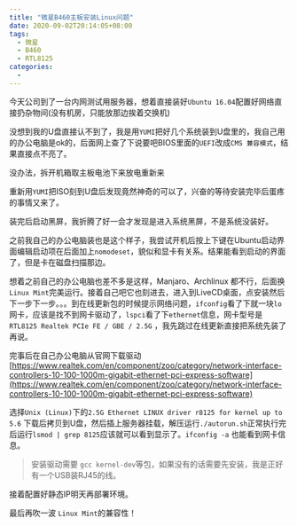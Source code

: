 ```yaml
---
title: "微星B460主板安装Linux问题"
date: 2020-09-02T20:14:05+08:00
tags: 
  - 微星
  - B460
  - RTL8125
categories:
  -
---
```


今天公司到了一台内网测试用服务器，想着直接装好`Ubuntu 16.04`配置好网络直接扔杂物间(没有机房，只能放那边挨着交换机)

没想到我的U盘直接认不到了，我是用`YUMI`把好几个系统装到U盘里的，我自己用的办公电脑是ok的，后面网上查了下说要吧BIOS里面的`UEFI`改成`CMS 兼容模式`，结果直接点不亮了。

没办法，拆开机箱取主板电池下来放电重新来

重新用`YUMI`把ISO刻到U盘后发现竟然神奇的可以了，兴奋的等待安装完毕后蛋疼的事情又来了。

装完后启动黑屏，我折腾了好一会才发现是进入系统黑屏，不是系统没装好。

之前我自己的办公电脑装也是这个样子，我尝试开机后按上下键在Ubuntu启动界面编辑启动项在后面加上`nomodeset`，貌似和显卡有关系。结果能看到启动的界面了，但是卡在磁盘扫描那边。

想着之前自己的办公电脑也差不多是这样，Manjaro、Archlinux 都不行，后面换`Linux Mint`完美运行。接着自己吧它也刻进去，进入到LiveCD桌面，点安装然后下一步下一步。。。到在线更新包的时候提示网络问题，`ifconfig`看了下就一块`lo`网卡，应该是找不到网卡驱动了，`lspci`看了下`ethernet`信息，网卡型号是`RTL8125 Realtek PCIe FE / GBE / 2.5G` ，我先跳过在线更新直接把系统先装了再说。

完事后在自己办公电脑从官网下载驱动 [https://www.realtek.com/en/component/zoo/category/network-interface-controllers-10-100-1000m-gigabit-ethernet-pci-express-software](https://www.realtek.com/en/component/zoo/category/network-interface-controllers-10-100-1000m-gigabit-ethernet-pci-express-software) 

选择`Unix (Linux)`下的`2.5G Ethernet LINUX driver r8125 for kernel up to 5.6` 下载后拷贝到U盘，然后插上服务器挂载，解压运行`./autorun.sh`正常执行完后运行`lsmod | grep 8125`应该就可以看到显示了。`ifconfig -a` 也能看到网卡信息。

> 安装驱动需要 `gcc kernel-dev`等包，如果没有的话需要先安装，我是正好有一个USB装RJ45的线。

接着配置好静态IP明天再部署环境。

最后再吹一波 `Linux Mint`的兼容性！

